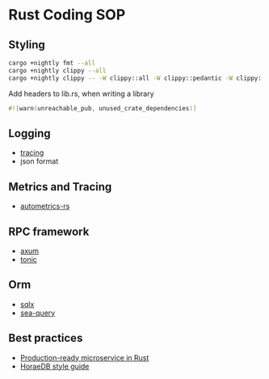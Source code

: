 # Rust Coding SOP

## Styling

```sh
cargo +nightly fmt --all
cargo +nightly clippy --all
cargo +nightly clippy -- -W clippy::all -W clippy::pedantic -W clippy::nursery # stricker lint, only for core package
```

Add headers to lib.rs, when writing a library

```rust
#![warn(unreachable_pub, unused_crate_dependencies)]
```

## Logging

* [tracing](https://github.com/tokio-rs/tracing)
* json format

## Metrics and Tracing

* [autometrics-rs](https://github.com/autometrics-dev/autometrics-rs)

## RPC framework

* [axum](https://github.com/tokio-rs/axum)
* [tonic](https://github.com/hyperium/tonic)

## Orm

* [sqlx](https://github.com/launchbadge/sqlx)
* [sea-query](https://github.com/SeaQL/sea-query)

## Best practices

* [Production-ready microservice in Rust](https://apatisandor.hu/tags/dog-shelter/)
* [HoraeDB style guide](https://apache.github.io/incubator-horaedb-docs/dev/style_guide.html)
